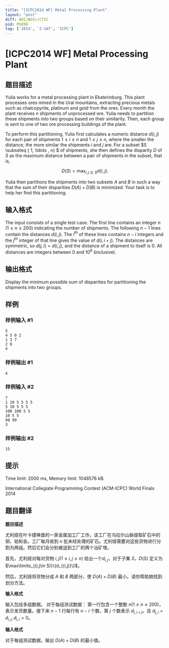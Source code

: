 ```yaml
---
title: "[ICPC2014 WF] Metal Processing Plant"
layout: "post"
diff: NOI/NOI+/CTSC
pid: P6898
tag: ['2014', '2-SAT', 'ICPC']
---
```

# [ICPC2014 WF] Metal Processing Plant
## 题目描述

Yulia works for a metal processing plant in Ekaterinburg. This plant processes ores mined in the Ural mountains, extracting precious metals such as chalcopyrite, platinum and gold from the ores. Every month the plant receives $n$ shipments of unprocessed ore. Yulia needs to partition these shipments into two groups based on their similarity. Then, each group is sent to one of two ore processing buildings of the plant.

To perform this partitioning, Yulia first calculates a numeric distance $d(i, j)$ for each pair of shipments $1 \le i \le n$ and $1 \le j \le n$, where the smaller the distance, the more similar the shipments $i$ and $j$ are. For a subset $S \subseteq \{ 1, \ldots , n\} $ of shipments, she then defines the disparity $D$ of $S$ as the maximum distance between a pair of shipments in the subset, that is,

$$ D(S) = \max _{i, j \in S} d(i, j). $$

Yulia then partitions the shipments into two subsets $A$ and $B$ in such a way that the sum of their disparities $D(A) + D(B)$ is minimized. Your task is to help her find this partitioning.
## 输入格式

The input consists of a single test case. The first line contains an integer $n$ ($1 \le n \le 200$) indicating the number of shipments. The following $n - 1$ lines contain the distances $d(i,j)$. The $i^{th}$ of these lines contains $n - i$ integers and the $j^{th}$ integer of that line gives the value of $d(i, i+j)$. The distances are symmetric, so $d(j, i) = d(i, j)$, and the distance of a shipment to itself is $0$. All distances are integers between $0$ and $10^9$ (inclusive).
## 输出格式

Display the minimum possible sum of disparities for partitioning the shipments into two groups.
## 样例

### 样例输入 #1
```
5
4 5 0 2
1 3 7
2 0
4

```
### 样例输出 #1
```
4

```
### 样例输入 #2
```
7
1 10 5 5 5 5
5 10 5 5 5
100 100 5 5
10 5 5
98 99
3

```
### 样例输出 #2
```
15

```
## 提示

Time limit: 2000 ms, Memory limit: 1048576 kB. 

 International Collegiate Programming Contest (ACM-ICPC) World Finals 2014
## 题目翻译

**题目描述**

尤利娅在叶卡捷琳堡的一家金属加工厂工作。该工厂在乌拉尔山脉提取矿石中的铜、铂和金。工厂每月收到 $n$ 批未经处理的矿石。尤利娅需要对这些货物进行分割为两组。然后它们会分别被送到工厂的两个冶矿塔。

首先，尤利娅对每对货物 $i,j(1\leq i,j\leq n)$ 给出一个$d_{i,j}$，对于子集 $S$，$D(S)$ 定义为 $\max\limits_{(i,j\in S)}\{d_{(i,j)}\}$。

然后，尤利娅将货物分成 $A$ 和 $B$ 两部分，使 $D(A)+D(B)$ 最小。请你帮助她找到划分方法。

**输入格式**

输入包括多组数据。
对于每组测试数据：
第一行包含一个整数 $n(1\leq n\leq 200)$，表示发货数量。接下来 $n-1$ 行每行有 $n-i$ 个数，第 $j$ 个数表示 $d_{i,i+j}$。且 $d_{j,i}=d_{i,j},d_{i,i}=0$。

**输入格式**

对于每组测试数据，输出 $D(A)+D(B)$ 的最小值。


